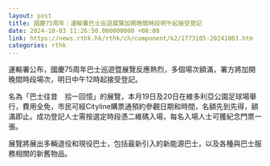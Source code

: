 ```yaml
---
layout: post
title: 國慶75周年｜運輸署巴士巡遊展覽加開晚間時段明午起接受登記
date: 2024-10-03 11:26:50.000000000 +08:00
link: https://news.rthk.hk/rthk/ch/component/k2/1773105-20241003.htm
categories: rthk
---
```


運輸署公布，國慶75周年巴士巡遊暨展覽反應熱烈，多個場次額滿，署方將加開晚間時段場次，明日中午12時起接受登記。

名為「巴士往昔　拾一回憶」的展覽，本月19日及20日在維多利亞公園足球場舉行，費用全免，市民可經Cityline購票通預約參觀日期和時間，名額先到先得，額滿即止。成功登記人士需按選定時段憑二維碼入場，每名入場人士可獲紀念門票一張。

展覽將展出多輛退役和現役巴士，包括最新引入的新能源巴士，以及各種與巴士服務相關的新舊物品。
